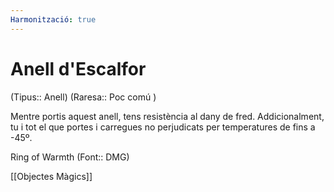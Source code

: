 ```yaml
---
Harmonització: true
---
```

# Anell d'Escalfor

(Tipus:: Anell) (Raresa:: Poc comú )

Mentre portis aquest anell, tens resistència al dany de fred. Addicionalment, tu i tot el que portes i carregues no perjudicats per temperatures de fins a -45º.

Ring of Warmth (Font:: DMG)

[[Objectes Màgics]]